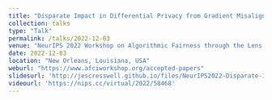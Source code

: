 ```yaml
---
title: "Disparate Impact in Differential Privacy from Gradient Misalignment"
collection: talks
type: "Talk"
permalink: /talks/2022-12-03
venue: "NeurIPS 2022 Workshop on Algorithmic Fairness through the Lens of Causality and Privacy"
date: 2022-12-03
location: "New Orleans, Louisiana, USA"
weburl: "https://www.afciworkshop.org/accepted-papers"
slidesurl: 'http://jescresswell.github.io/files/NeurIPS2022-Disparate-Impact.pdf'
videourl: 'https://nips.cc/virtual/2022/58468'
---
```

